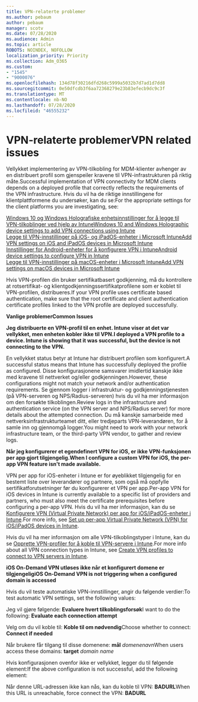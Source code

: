 ```yaml
---
title: VPN-relaterte problemer
ms.author: pebaum
author: pebaum
manager: scotv
ms.date: 07/28/2020
ms.audience: Admin
ms.topic: article
ROBOTS: NOINDEX, NOFOLLOW
localization_priority: Priority
ms.collection: Adm_O365
ms.custom:
- "1545"
- "9000076"
ms.openlocfilehash: 134d78f30216dfd268c5999a5032b7d7ad1d7dd8
ms.sourcegitcommit: 0e50dfcdb3f6aa72368279e23b83efecb9dc9c3f
ms.translationtype: MT
ms.contentlocale: nb-NO
ms.lasthandoff: 07/28/2020
ms.locfileid: "46555232"
---
```

# <a name="vpn-related-issues"></a><span data-ttu-id="3c564-102">VPN-relaterte problemer</span><span class="sxs-lookup"><span data-stu-id="3c564-102">VPN related issues</span></span>

<span data-ttu-id="3c564-103">Vellykket implementering av VPN-tilkobling for MDM-klienter avhenger av en distribuert profil som gjenspeiler kravene til VPN-infrastrukturen på riktig måte.</span><span class="sxs-lookup"><span data-stu-id="3c564-103">Successful implementation of VPN connectivity for MDM clients depends on a deployed profile that correctly reflects the requirements of the VPN infrastructure.</span></span> <span data-ttu-id="3c564-104">Hvis du vil ha de riktige innstillingene for klientplattformene du undersøker, kan du se:</span><span class="sxs-lookup"><span data-stu-id="3c564-104">For the appropriate settings for the client platforms you are investigating, see:</span></span> 

[<span data-ttu-id="3c564-105">Windows 10 og Windows Holografiske enhetsinnstillinger for å legge til VPN-tilkoblinger ved hjelp av Intune</span><span class="sxs-lookup"><span data-stu-id="3c564-105">Windows 10 and Windows Holographic device settings to add VPN connections using Intune</span></span>](https://docs.microsoft.com/intune/vpn-settings-windows-10)  
[<span data-ttu-id="3c564-106">Legge til VPN-innstillinger på iOS- og iPadOS-enheter i Microsoft Intune</span><span class="sxs-lookup"><span data-stu-id="3c564-106">Add VPN settings on iOS and iPadOS devices in Microsoft Intune</span></span>](https://docs.microsoft.com/intune/vpn-settings-ios)  
[<span data-ttu-id="3c564-107">Innstillinger for Android-enheter for å konfigurere VPN i Intune</span><span class="sxs-lookup"><span data-stu-id="3c564-107">Android device settings to configure VPN in Intune</span></span>](https://docs.microsoft.com/intune/vpn-settings-android)  
[<span data-ttu-id="3c564-108">Legge til VPN-innstillinger på macOS-enheter i Microsoft Intune</span><span class="sxs-lookup"><span data-stu-id="3c564-108">Add VPN settings on macOS devices in Microsoft Intune</span></span>](https://docs.microsoft.com/mem/intune/configuration/vpn-settings-macos)

<span data-ttu-id="3c564-109">Hvis VPN-profilen din bruker sertifikatbasert godkjenning, må du kontrollere at rotsertifikat- og klientgodkjenningssertifikatprofilene som er koblet til VPN-profilen, distribueres.</span><span class="sxs-lookup"><span data-stu-id="3c564-109">If your VPN profile uses certificate based authentication, make sure that the root certificate and client authentication certificate profiles linked to the VPN profile are deployed successfully.</span></span>

<span data-ttu-id="3c564-110">**Vanlige problemer**</span><span class="sxs-lookup"><span data-stu-id="3c564-110">**Common Issues**</span></span>

<span data-ttu-id="3c564-111">**Jeg distribuerte en VPN-profil til en enhet. Intune viser at det var vellykket, men enheten kobler ikke til VPN.**</span><span class="sxs-lookup"><span data-stu-id="3c564-111">**I deployed a VPN profile to a device. Intune is showing that it was successful, but the device is not connecting to the VPN.**</span></span>

<span data-ttu-id="3c564-112">En vellykket status betyr at Intune har distribuert profilen som konfigurert.</span><span class="sxs-lookup"><span data-stu-id="3c564-112">A successful status means that Intune has successfully deployed the profile as configured.</span></span> <span data-ttu-id="3c564-113">Disse konfigurasjonene samsvarer imidlertid kanskje ikke med kravene til nettverket og/eller godkjenningen.</span><span class="sxs-lookup"><span data-stu-id="3c564-113">However, these configurations might not match your network and/or authentication requirements.</span></span> <span data-ttu-id="3c564-114">Se gjennom logger i infrastruktur- og godkjenningstjenesten (på VPN-serveren og NPS/Radius-serveren) hvis du vil ha mer informasjon om den forsøkte tilkoblingen.</span><span class="sxs-lookup"><span data-stu-id="3c564-114">Review logs in the infrastructure and authentication service (on the VPN server and NPS/Radius server) for more details about the attempted connection.</span></span> <span data-ttu-id="3c564-115">Du må kanskje samarbeide med nettverksinfrastrukturteamet ditt, eller tredjeparts VPN-leverandøren, for å samle inn og gjennomgå logger.</span><span class="sxs-lookup"><span data-stu-id="3c564-115">You might need to work with your network infrastructure team, or the third-party VPN vendor, to gather and review logs.</span></span>

<span data-ttu-id="3c564-116">**Når jeg konfigurerer et egendefinert VPN for iOS, er ikke VPN-funksjonen per app gjort tilgjengelig.**</span><span class="sxs-lookup"><span data-stu-id="3c564-116">**When I configure a custom VPN for iOS, the per-app VPN feature isn't made available.**</span></span>

<span data-ttu-id="3c564-117">VPN per app for iOS-enheter i Intune er for øyeblikket tilgjengelig for en bestemt liste over leverandører og partnere, som også må oppfylle sertifikatforutsetninger før du konfigurerer et VPN per app.</span><span class="sxs-lookup"><span data-stu-id="3c564-117">Per-app VPN for iOS devices in Intune is currently available to a specific list of providers and partners, who must also meet the certificate prerequisites before configuring a per-app VPN.</span></span> <span data-ttu-id="3c564-118">Hvis du vil ha mer informasjon, kan du se [Konfigurere VPN (Virtual Private Network) per app for iOS/iPadOS-enheter i Intune](https://docs.microsoft.com/intune/vpn-setting-configure-per-app).</span><span class="sxs-lookup"><span data-stu-id="3c564-118">For more info, see [Set up per-app Virtual Private Network (VPN) for iOS/iPadOS devices in Intune](https://docs.microsoft.com/intune/vpn-setting-configure-per-app).</span></span> 

<span data-ttu-id="3c564-119">Hvis du vil ha mer informasjon om alle VPN-tilkoblingstyper i Intune, kan du se [Opprette VPN-profiler for å koble til VPN-servere i Intune](https://docs.microsoft.com/intune/vpn-settings-configure).</span><span class="sxs-lookup"><span data-stu-id="3c564-119">For more info about all VPN connection types in Intune, see [Create VPN profiles to connect to VPN servers in Intune](https://docs.microsoft.com/intune/vpn-settings-configure).</span></span>  

<span data-ttu-id="3c564-120">**iOS On-Demand VPN utløses ikke når et konfigurert domene er tilgjengelig**</span><span class="sxs-lookup"><span data-stu-id="3c564-120">**iOS On-Demand VPN is not triggering when a configured domain is accessed**</span></span>

<span data-ttu-id="3c564-121">Hvis du vil teste automatiske VPN-innstillinger, angir du følgende verdier:</span><span class="sxs-lookup"><span data-stu-id="3c564-121">To test automatic VPN settings, set the following values:</span></span>

<span data-ttu-id="3c564-122">Jeg vil gjøre følgende: **Evaluere hvert tilkoblingsforsøk**</span><span class="sxs-lookup"><span data-stu-id="3c564-122">I want to do the following: **Evaluate each connection attempt**</span></span> 

<span data-ttu-id="3c564-123">Velg om du vil koble til: **Koble til om nødvendig**</span><span class="sxs-lookup"><span data-stu-id="3c564-123">Choose whether to connect: **Connect if needed**</span></span>

<span data-ttu-id="3c564-124">Når brukere får tilgang til disse domenene: **mål** *domenenavn*</span><span class="sxs-lookup"><span data-stu-id="3c564-124">When users access these domains: **target** *domain name*</span></span>

<span data-ttu-id="3c564-125">Hvis konfigurasjonen ovenfor ikke er vellykket, legger du til følgende element:</span><span class="sxs-lookup"><span data-stu-id="3c564-125">If the above configuration is not successful, add the following element:</span></span>

<span data-ttu-id="3c564-126">Når denne URL-adressen ikke kan nås, kan du koble til VPN: **BADURL**</span><span class="sxs-lookup"><span data-stu-id="3c564-126">When this URL is unreachable, force connect the VPN: **BADURL**</span></span>